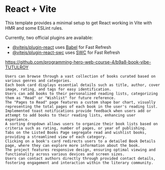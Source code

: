 # React + Vite

This template provides a minimal setup to get React working in Vite with HMR and some ESLint rules.

Currently, two official plugins are available:

- [@vitejs/plugin-react](https://github.com/vitejs/vite-plugin-react/blob/main/packages/plugin-react/README.md) uses [Babel](https://babeljs.io/) for Fast Refresh
- [@vitejs/plugin-react-swc](https://github.com/vitejs/vite-plugin-react-swc) uses [SWC](https://swc.rs/) for Fast Refresh

https://github.com/programming-hero-web-course-4/b9a8-book-vibe-TUTULROY

    Users can browse through a vast collection of books curated based on various genres and categories.
    Each book card displays essential details such as title, author, cover image, rating, and tags for easy identification.
    Users can add books to their personalized reading lists, categorizing them as "Read" or "Wishlist" for future reference.
    The "Pages to Read" page features a custom shape bar chart, visually representing the total pages of each book in the user's reading list.
    Implemented toast notifications provide feedback when users add or attempt to add books to their reading lists, enhancing user experience.
    A sorting dropdown allows users to organize their book lists based on criteria such as rating, number of pages, or year of publishing.
    Tabs on the Listed Books Page segregate read and wishlist books, providing a streamlined view of each category.
    Clicking on a book's card redirects users to a detailed Book Details page, where they can explore more information about the book.
    The project features responsive design, ensuring optimal viewing and functionality across various devices and screen sizes.
    Users can contact authors directly through provided contact details, fostering engagement and interaction within the literary community.